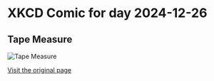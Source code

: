 
# XKCD Comic for day 2024-12-26

## Tape Measure

![Tape Measure](https://imgs.xkcd.com/comics/tape_measure.png "This sequence was later reproduced in the International Tape-Extending Federation archives, retitled 'The Founding of the Sport'.")

[Visit the original page](https://xkcd.com/284/)
